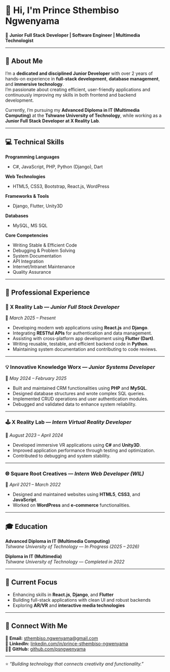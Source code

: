 # 👋 Hi, I'm Prince Sthembiso Ngwenyama

🎯 **Junior Full Stack Developer | Software Engineer | Multimedia Technologist**

---

## 🚀 About Me

I’m a **dedicated and disciplined Junior Developer** with over 2 years of hands-on experience in **full-stack development**, **database management**, and **immersive technology**.  
I’m passionate about creating efficient, user-friendly applications and continuously improving my skills in both frontend and backend development.

Currently, I’m pursuing my **Advanced Diploma in IT (Multimedia Computing)** at the **Tshwane University of Technology**, while working as a **Junior Full Stack Developer at X Reality Lab**.

---

## 💻 Technical Skills

**Programming Languages**
- C#, JavaScript, PHP, Python (Django), Dart

**Web Technologies**
- HTML5, CSS3, Bootstrap, React.js, WordPress

**Frameworks & Tools**
- Django, Flutter, Unity3D

**Databases**
- MySQL, MS SQL

**Core Competencies**
- Writing Stable & Efficient Code  
- Debugging & Problem Solving  
- System Documentation  
- API Integration  
- Internet/Intranet Maintenance  
- Quality Assurance  

---

## 🧩 Professional Experience

### 🏢 **X Reality Lab** — *Junior Full Stack Developer*  
📅 *March 2025 – Present*  
- Developing modern web applications using **React.js** and **Django**.  
- Integrating **RESTful APIs** for authentication and data management.  
- Assisting with cross-platform app development using **Flutter (Dart)**.  
- Writing reusable, testable, and efficient backend code in **Python**.  
- Maintaining system documentation and contributing to code reviews.  

---

### 💡 **Innovative Knowledge Worx** — *Junior Systems Developer*  
📅 *May 2024 – February 2025*  
- Built and maintained CRM functionalities using **PHP** and **MySQL**.  
- Designed database structures and wrote complex SQL queries.  
- Implemented CRUD operations and user authentication modules.  
- Debugged and validated data to enhance system reliability.  

---

### 🕹️ **X Reality Lab** — *Intern Virtual Reality Developer*  
📅 *August 2023 – April 2024*  
- Developed immersive VR applications using **C#** and **Unity3D**.  
- Improved application performance through testing and optimization.  
- Contributed to debugging and system stability.  

---

### 🌐 **Square Root Creatives** — *Intern Web Developer (WIL)*  
📅 *April 2021 – March 2022*  
- Designed and maintained websites using **HTML5**, **CSS3**, and **JavaScript**.  
- Worked on **WordPress** and **e-commerce** functionalities.  

---

## 🎓 Education

**Advanced Diploma in IT (Multimedia Computing)**  
*Tshwane University of Technology* — *In Progress (2025 – 2026)*  

**Diploma in IT (Multimedia)**  
*Tshwane University of Technology* — *Completed in 2022*  

---

## 🧠 Current Focus

- Enhancing skills in **React.js**, **Django**, and **Flutter**  
- Building full-stack applications with clean UI and robust backends  
- Exploring **AR/VR** and **interactive media technologies**

---

## 🔗 Connect With Me

📧 **Email:** [sthembiso.ngwenyama@gmail.com](mailto:sthembiso.ngwenyama@gmail.com)  
💼 **LinkedIn:** [linkedin.com/in/prince-sthembiso-ngwenyama](https://www.linkedin.com/in/prince-sthembiso-ngwenyama)  
👨‍💻 **GitHub:** [github.com/psngwenyama](https://github.com/psngwenyama)

---

⭐️ *“Building technology that connects creativity and functionality.”*
